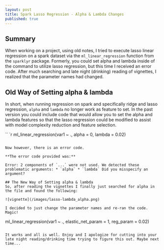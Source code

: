 ```yaml
---
layout: post
title: Spark Lasso Regression - Alpha & Lambda Changes
published: true
---
```

## Summary
When working on a project, using old notes, I tried to execute lasso linear regression on a spark dataset via the `ml_linear_regression` function from the `sparklyr` package. Formerly, you could set alpha and lambda inside of the command to utilize lasso regression, but this time I received an error code. After much searching and late night (drinking) reading of vignettes, I realized that the parameter names had changed.

## Old Way of Setting alpha & lambda
In short, when running regression on spark and specifically ridge and lasso regression, `alpha` and `lambda` no longer work as feature to set. In the past version you could include code that would allow you to set the alpha and lambda features so that the lasso regression could be modified to assist with model complexity reduction and feature selection.

`` `r
ml_linear_regression(var1 ~ ., alpha = 0, lambda = 0.02)
```

Now however, there is an error code. 

**The error code provided was:**

Error: 2 components of `...` were not used. We detected these problematic arguments: * `alpha` * `lambda` Did you misspecify an argument?

## The New Way of Setting alpha & lambda
So, after reading the vignettes I finally just searched for alpha in the file and found the following: 

![vignette](/images/lasso-lambda_alpha.png)

I decided to just change the parameter names and re-ran the code. Magic!

```
ml_linear_regression(var1 ~ ., elastic_net_param = 1, reg_param = 0.02)
```

It works and all is well. Enjoy and I apologize for cutting into your late night reading/drinking time trying to figure this out. Maybe next time...
